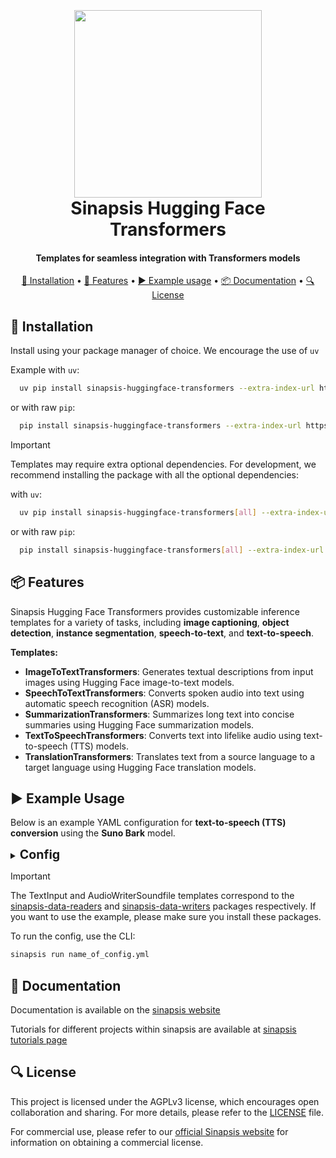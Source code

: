 </h1>
<h1 align="center">
<br>
<br>
<a href="https://sinapsis.tech/">
  <img
    src="https://github.com/Sinapsis-AI/brand-resources/blob/main/sinapsis_logo/4x/logo.png?raw=true"
    alt="" width="300">
</a>
<br>
Sinapsis Hugging Face Transformers
<br>
</h1>

<h4 align="center">Templates for seamless integration with Transformers models</h4>

<p align="center">
<a href="#installation">🐍 Installation</a> •
<a href="#features">📂 Features</a> •
<a href="#example">▶️ Example usage</a> •
<a href="#documentation">📦 Documentation</a> •
<a href="#license">🔍 License</a>
</p>

<h2 id="installation">🐍 Installation</h2>


Install using your package manager of choice. We encourage the use of <code>uv</code>

Example with <code>uv</code>:

```bash
  uv pip install sinapsis-huggingface-transformers --extra-index-url https://pypi.sinapsis.tech
```
 or with raw <code>pip</code>:
```bash
  pip install sinapsis-huggingface-transformers --extra-index-url https://pypi.sinapsis.tech
```
> [!IMPORTANT]
> Templates may require extra optional dependencies. For development, we recommend installing the package with all the optional dependencies:
>
with <code>uv</code>:

```bash
  uv pip install sinapsis-huggingface-transformers[all] --extra-index-url https://pypi.sinapsis.tech
```
 or with raw <code>pip</code>:
```bash
  pip install sinapsis-huggingface-transformers[all] --extra-index-url https://pypi.sinapsis.tech
```

<h2 id="features">📦 Features</h2>

Sinapsis Hugging Face Transformers provides customizable inference templates for a variety of tasks, including **image captioning**, **object detection**, **instance segmentation**, **speech-to-text**, and **text-to-speech**.

**Templates:**


- **ImageToTextTransformers**: Generates textual descriptions from input images using Hugging Face image-to-text models.
- **SpeechToTextTransformers**: Converts spoken audio into text using automatic speech recognition (ASR) models.
- **SummarizationTransformers**: Summarizes long text into concise summaries using Hugging Face summarization models.
- **TextToSpeechTransformers**: Converts text into lifelike audio using text-to-speech (TTS) models.
- **TranslationTransformers**: Translates text from a source language to a target language using Hugging Face translation models.

<h2 id="example">▶️ Example Usage</h2>

Below is an example YAML configuration for **text-to-speech (TTS) conversion** using the **Suno Bark** model.

<details>
<summary ><strong><span style="font-size: 1.4em;">Config</span></strong></summary>

```yaml
agent:
  name: test_agent

templates:
  - template_name: InputTemplate
    class_name: InputTemplate
    attributes: {}

  - template_name: TextInput
    class_name: TextInput
    attributes:
      text: Hello, my name is Suno. And, uh — and I like pizza. [laughs] But I also have other interests such as playing tic tac toe.

  - template_name: TextToSpeechTransformers
    class_name: TextToSpeechTransformers
    template_input: TextInput
    attributes:
      model_path: 'suno/bark'
      device: "cuda"
      torch_dtype: float32
      seed: 7
      use_embeddings: false
      n_words: 30
      inference_kwargs:
        generate_kwargs:
          do_sample: true
          temperature: 0.7

  - template_name: AudioWriterSoundfile
    class_name: AudioWriterSoundfile
    template_input: TextToSpeechTransformers
    attributes:
      root_dir: ./test
      save_dir: audios
```
</details>

> [!IMPORTANT]
> The TextInput and AudioWriterSoundfile templates correspond to the [sinapsis-data-readers](https://pypi.org/project/sinapsis-data-readers/) and [sinapsis-data-writers](https://pypi.org/project/sinapsis-data-writers/) packages respectively. If you want to use the example, please make sure you install these packages.
>

To run the config, use the CLI:
```bash
sinapsis run name_of_config.yml
```

<h2 id="documentation">📙 Documentation</h2>

Documentation is available on the [sinapsis website](https://docs.sinapsis.tech/docs)

Tutorials for different projects within sinapsis are available at [sinapsis tutorials page](https://docs.sinapsis.tech/tutorials)

<h2 id="license">🔍 License</h2>

This project is licensed under the AGPLv3 license, which encourages open collaboration and sharing. For more details, please refer to the [LICENSE](LICENSE) file.

For commercial use, please refer to our [official Sinapsis website](https://sinapsis.tech) for information on obtaining a commercial license.